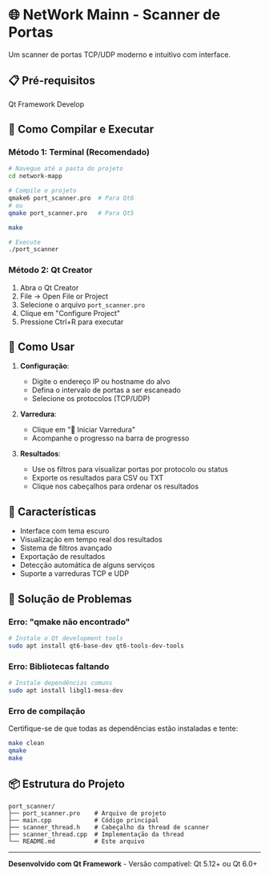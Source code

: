 # 🌐 NetWork Mainn - Scanner de Portas

Um scanner de portas TCP/UDP moderno e intuitivo com interface.

## 📋 Pré-requisitos

Qt Framework Develop

## 🚀 Como Compilar e Executar

### Método 1: Terminal (Recomendado)
```bash
# Navegue até a pasta do projeto
cd network-mapp

# Compile o projeto
qmake6 port_scanner.pro  # Para Qt6
# ou
qmake port_scanner.pro   # Para Qt5

make

# Execute
./port_scanner
```

### Método 2: Qt Creator
1. Abra o Qt Creator
2. File → Open File or Project
3. Selecione o arquivo `port_scanner.pro`
4. Clique em "Configure Project"
5. Pressione Ctrl+R para executar

## 🎯 Como Usar

1. **Configuração**: 
   - Digite o endereço IP ou hostname do alvo
   - Defina o intervalo de portas a ser escaneado
   - Selecione os protocolos (TCP/UDP)

2. **Varredura**:
   - Clique em "🚀 Iniciar Varredura"
   - Acompanhe o progresso na barra de progresso

3. **Resultados**:
   - Use os filtros para visualizar portas por protocolo ou status
   - Exporte os resultados para CSV ou TXT
   - Clique nos cabeçalhos para ordenar os resultados

## 🎨 Características

- Interface com tema escuro
- Visualização em tempo real dos resultados
- Sistema de filtros avançado
- Exportação de resultados
- Detecção automática de alguns serviços
- Suporte a varreduras TCP e UDP

## 🔧 Solução de Problemas

### Erro: "qmake não encontrado"
```bash
# Instale o Qt development tools
sudo apt install qt6-base-dev qt6-tools-dev-tools
```

### Erro: Bibliotecas faltando
```bash
# Instale dependências comuns
sudo apt install libgl1-mesa-dev
```

### Erro de compilação
Certifique-se de que todas as dependências estão instaladas e tente:
```bash
make clean
qmake
make
```

## 📦 Estrutura do Projeto

```
port_scanner/
├── port_scanner.pro    # Arquivo de projeto
├── main.cpp            # Código principal
├── scanner_thread.h    # Cabeçalho da thread de scanner
├── scanner_thread.cpp  # Implementação da thread
└── README.md           # Este arquivo
```

---

**Desenvolvido com Qt Framework** - Versão compatível: Qt 5.12+ ou Qt 6.0+
